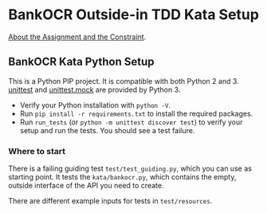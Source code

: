 # BankOCR Outside-in TDD Kata Setup

[About the Assignment and the Constraint](../README.md).

## BankOCR Kata Python Setup

This is a Python PIP project.
It is compatible with both Python 2 and 3.
[unittest](https://docs.python.org/dev/library/unittest.html) and [unittest.mock](https://docs.python.org/dev/library/unittest.mock.html)
are provided by Python 3.

* Verify your Python installation with `python -V`.
* Run `pip install -r requirements.txt` to install the required packages.
* Run `run_tests` (or `python -m unittest discover test`) to verify your setup and run the tests. You should see a test failure.

### Where to start

There is a failing guiding test `test/test_guiding.py`,
which you can use as starting point. It tests the `kata/bankocr.py`,
which contains the empty, outside interface of the API you need to create.

There are different example inputs for tests in `test/resources`.
